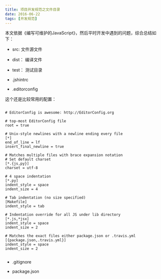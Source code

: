 ```yaml
---
title: 项目开发规范之文件目录
date: 2016-06-22
tags: [开发规范]
---
```


本文依据《编写可维护的JavaScript》，然后平时开发中遇到的问题，综合总结如下：

- src: 文件源文件

- dist： 编译文件

- test： 测试目录

- .jshintrc

- .editorconfig

<!-- more -->

这个还是比较常用的配置：

```

# EditorConfig is awesome: http://EditorConfig.org

# top-most EditorConfig file
root = true

# Unix-style newlines with a newline ending every file
[*]
end_of_line = lf
insert_final_newline = true

# Matches multiple files with brace expansion notation
# Set default charset
[*.{js,py}]
charset = utf-8

# 4 space indentation
[*.py]
indent_style = space
indent_size = 4

# Tab indentation (no size specified)
[Makefile]
indent_style = tab

# Indentation override for all JS under lib directory
[*.js,*jsx]
indent_style = space
indent_size = 2

# Matches the exact files either package.json or .travis.yml
[{package.json,.travis.yml}]
indent_style = space
indent_size = 2


```

- .gitignore

- package.json


